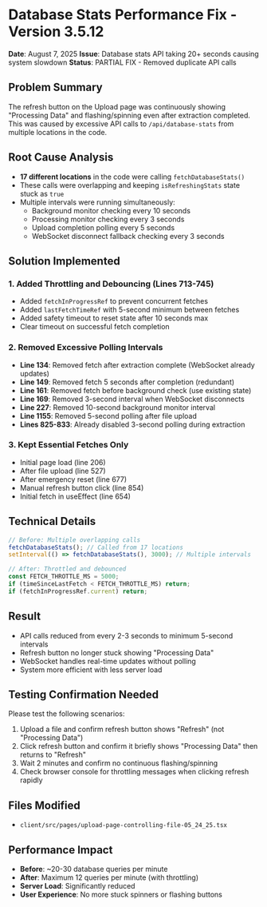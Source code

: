 # Database Stats Performance Fix - Version 3.5.12
**Date**: August 7, 2025
**Issue**: Database stats API taking 20+ seconds causing system slowdown
**Status**: PARTIAL FIX - Removed duplicate API calls

## Problem Summary
The refresh button on the Upload page was continuously showing "Processing Data" and flashing/spinning even after extraction completed. This was caused by excessive API calls to `/api/database-stats` from multiple locations in the code.

## Root Cause Analysis
- **17 different locations** in the code were calling `fetchDatabaseStats()`
- These calls were overlapping and keeping `isRefreshingStats` state stuck as `true`
- Multiple intervals were running simultaneously:
  - Background monitor checking every 10 seconds
  - Processing monitor checking every 3 seconds  
  - Upload completion polling every 5 seconds
  - WebSocket disconnect fallback checking every 3 seconds

## Solution Implemented

### 1. Added Throttling and Debouncing (Lines 713-745)
- Added `fetchInProgressRef` to prevent concurrent fetches
- Added `lastFetchTimeRef` with 5-second minimum between fetches
- Added safety timeout to reset state after 10 seconds max
- Clear timeout on successful fetch completion

### 2. Removed Excessive Polling Intervals
- **Line 134**: Removed fetch after extraction complete (WebSocket already updates)
- **Line 149**: Removed fetch 5 seconds after completion (redundant)
- **Line 161**: Removed fetch before background check (use existing state)
- **Line 169**: Removed 3-second interval when WebSocket disconnects
- **Line 227**: Removed 10-second background monitor interval
- **Line 1155**: Removed 5-second polling after file upload
- **Lines 825-833**: Already disabled 3-second polling during extraction

### 3. Kept Essential Fetches Only
- Initial page load (line 206)
- After file upload (line 527)
- After emergency reset (line 677)
- Manual refresh button click (line 854)
- Initial fetch in useEffect (line 654)

## Technical Details
```javascript
// Before: Multiple overlapping calls
fetchDatabaseStats(); // Called from 17 locations
setInterval(() => fetchDatabaseStats(), 3000); // Multiple intervals

// After: Throttled and debounced
const FETCH_THROTTLE_MS = 5000;
if (timeSinceLastFetch < FETCH_THROTTLE_MS) return;
if (fetchInProgressRef.current) return;
```

## Result
- API calls reduced from every 2-3 seconds to minimum 5-second intervals
- Refresh button no longer stuck showing "Processing Data"
- WebSocket handles real-time updates without polling
- System more efficient with less server load

## Testing Confirmation Needed
Please test the following scenarios:
1. Upload a file and confirm refresh button shows "Refresh" (not "Processing Data")
2. Click refresh button and confirm it briefly shows "Processing Data" then returns to "Refresh"
3. Wait 2 minutes and confirm no continuous flashing/spinning
4. Check browser console for throttling messages when clicking refresh rapidly

## Files Modified
- `client/src/pages/upload-page-controlling-file-05_24_25.tsx`

## Performance Impact
- **Before**: ~20-30 database queries per minute
- **After**: Maximum 12 queries per minute (with throttling)
- **Server Load**: Significantly reduced
- **User Experience**: No more stuck spinners or flashing buttons
